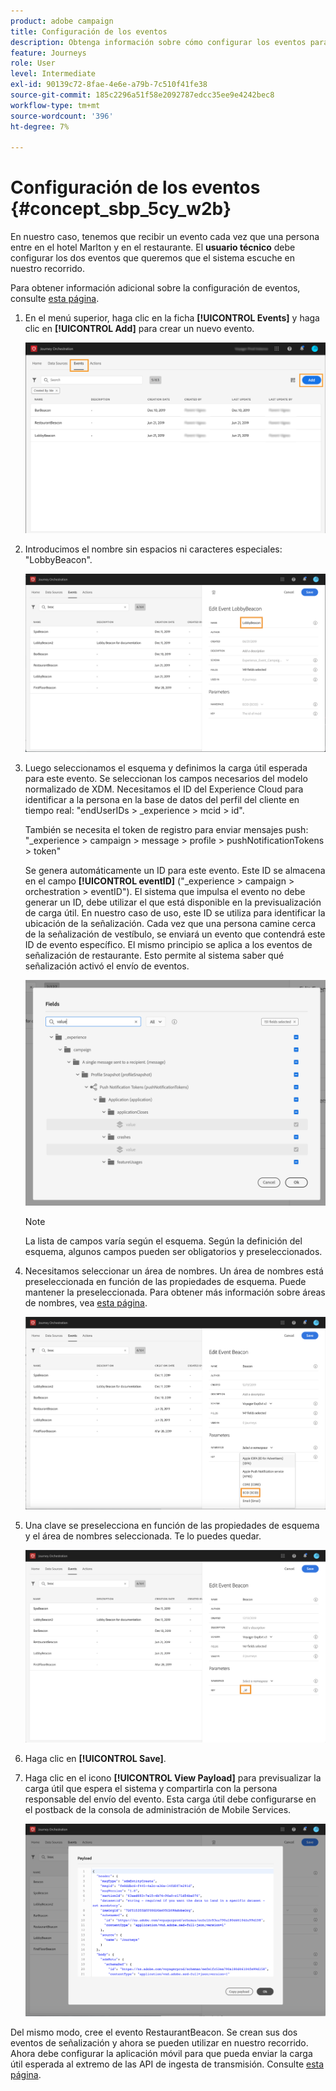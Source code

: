 ```yaml
---
product: adobe campaign
title: Configuración de los eventos
description: Obtenga información sobre cómo configurar los eventos para el caso de uso avanzado de recorrido
feature: Journeys
role: User
level: Intermediate
exl-id: 90139c72-8fae-4e6e-a79b-7c510f41fe38
source-git-commit: 185c2296a51f58e2092787edcc35ee9e4242bec8
workflow-type: tm+mt
source-wordcount: '396'
ht-degree: 7%

---
```


# Configuración de los eventos {#concept_sbp_5cy_w2b}

En nuestro caso, tenemos que recibir un evento cada vez que una persona entre en el hotel Marlton y en el restaurante. El **usuario técnico** debe configurar los dos eventos que queremos que el sistema escuche en nuestro recorrido.

Para obtener información adicional sobre la configuración de eventos, consulte [esta página](../event/about-events.md).

1. En el menú superior, haga clic en la ficha **[!UICONTROL Events]** y haga clic en **[!UICONTROL Add]** para crear un nuevo evento.

   ![](../assets/journeyuc1_1.png)

1. Introducimos el nombre sin espacios ni caracteres especiales: &quot;LobbyBeacon&quot;.

   ![](../assets/journeyuc2_1.png)

1. Luego seleccionamos el esquema y definimos la carga útil esperada para este evento. Se seleccionan los campos necesarios del modelo normalizado de XDM. Necesitamos el ID del Experience Cloud para identificar a la persona en la base de datos del perfil del cliente en tiempo real: &quot;endUserIDs > _experience > mcid > id&quot;.

   También se necesita el token de registro para enviar mensajes push: &quot;_experience > campaign > message > profile > pushNotificationTokens > token&quot;

   Se genera automáticamente un ID para este evento. Este ID se almacena en el campo **[!UICONTROL eventID]** (&quot;_experience > campaign > orchestration > eventID&quot;). El sistema que impulsa el evento no debe generar un ID, debe utilizar el que está disponible en la previsualización de carga útil. En nuestro caso de uso, este ID se utiliza para identificar la ubicación de la señalización. Cada vez que una persona camine cerca de la señalización de vestíbulo, se enviará un evento que contendrá este ID de evento específico. El mismo principio se aplica a los eventos de señalización de restaurante. Esto permite al sistema saber qué señalización activó el envío de eventos.

   ![](../assets/journeyuc2_2.png)

   >[!NOTE]
   >
   >La lista de campos varía según el esquema. Según la definición del esquema, algunos campos pueden ser obligatorios y preseleccionados.

1. Necesitamos seleccionar un área de nombres. Un área de nombres está preseleccionada en función de las propiedades de esquema. Puede mantener la preseleccionada. Para obtener más información sobre áreas de nombres, vea [esta página](../event/selecting-the-namespace.md).

   ![](../assets/journeyuc2_4.png)

1. Una clave se preselecciona en función de las propiedades de esquema y el área de nombres seleccionada. Te lo puedes quedar.

   ![](../assets/journeyuc2_4bis.png)

1. Haga clic en **[!UICONTROL Save]**.

1. Haga clic en el icono **[!UICONTROL View Payload]** para previsualizar la carga útil que espera el sistema y compartirla con la persona responsable del envío del evento.  Esta carga útil debe configurarse en el postback de la consola de administración de Mobile Services.

   ![](../assets/journeyuc2_5.png)

Del mismo modo, cree el evento RestaurantBeacon. Se crean sus dos eventos de señalización y ahora se pueden utilizar en nuestro recorrido. Ahora debe configurar la aplicación móvil para que pueda enviar la carga útil esperada al extremo de las API de ingesta de transmisión. Consulte [esta página](../event/additional-steps-to-send-events-to-journey-orchestration.md).
